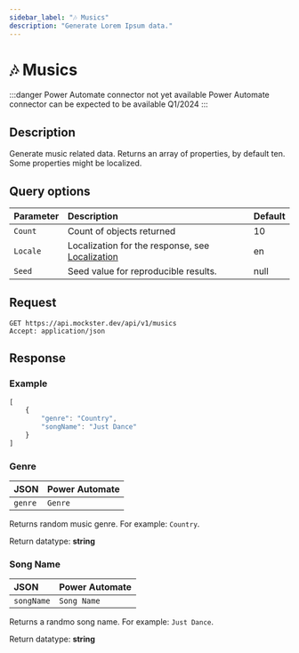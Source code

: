 ```yaml
---
sidebar_label: "🎶 Musics"
description: "Generate Lorem Ipsum data."
---
```


# 🎶 Musics

:::danger Power Automate connector not yet available
Power Automate connector can be expected to be available Q1/2024
:::

## Description

Generate music related data. Returns an array of properties, by default ten. Some properties might be localized.

## Query options

|Parameter|Description|Default|
|---------|:---------|---------|
|`Count`| Count of objects returned | 10 |
|`Locale`| Localization for the response, see [Localization](./../localization) | en |
|`Seed` | Seed value for reproducible results. | null |

## Request

```http title="HTTP"
GET https://api.mockster.dev/api/v1/musics
Accept: application/json  
```

## Response 

### Example 

```jsx title="JSON"
[
    {
        "genre": "Country",
        "songName": "Just Dance"
    }
]
```

### Genre

|JSON|Power Automate|
|:---------|:---------|
`genre`|`Genre`

Returns random music genre. For example: `Country`.

Return datatype: **string**

### Song Name

|JSON|Power Automate|
|:---------|:---------|
`songName`|`Song Name`

Returns a randmo song name. For example: `Just Dance`.

Return datatype: **string**